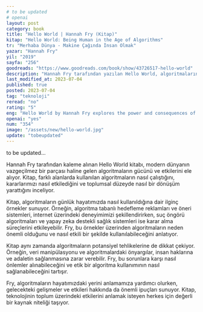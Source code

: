 ```yaml
---
# to be updated
# openai
layout: post
category: book
title: "Hello World | Hannah Fry (Kitap)"
kitap: "Hello World: Being Human in the Age of Algorithms"
tr: "Merhaba Dünya - Makine Çağında İnsan Olmak"
yazar: "Hannah Fry"
yil: "2019"
sayfa: "256"
goodreads: "https://www.goodreads.com/book/show/43726517-hello-world"
description: "Hannah Fry tarafından yazılan Hello World, algoritmaların gücünü ve sonuçlarını araştırarak, farklı alanlardaki etkilerini keşfeder ve okuyucuları rol ve etkileri üzerine düşünmeye çağırır."
last_modified_at: 2023-07-04
published: true
posted: 2023-07-04
tag: "teknoloji"
reread: "no"
rating: "5"
eng: "Hello World by Hannah Fry explores the power and consequences of algorithms in our lives, delving into their impact on different domains and urging readers to reflect on their role and influence."
openai: "yes"
num: "354"
image: "/assets/new/hello-world.jpg"
update: "tobeupdated"
---
```


to be updated...

Hannah Fry tarafından kaleme alınan Hello World kitabı, modern dünyanın vazgeçilmez bir parçası haline gelen algoritmaların gücünü ve etkilerini ele alıyor. Kitap, farklı alanlarda kullanılan algoritmaların nasıl çalıştığını, kararlarımızı nasıl etkilediğini ve toplumsal düzeyde nasıl bir dönüşüm yarattığını inceliyor.

Kitap, algoritmaların günlük hayatımızda nasıl kullanıldığına dair ilginç örnekler sunuyor. Örneğin, algoritma tabanlı hedefleme reklamları ve öneri sistemleri, internet üzerindeki deneyimimizi şekillendirirken, suç öngörü algoritmaları ve yapay zeka destekli sağlık sistemleri ise karar alma süreçlerini etkileyebilir. Fry, bu örnekler üzerinden algoritmaların neden önemli olduğunu ve nasıl etkili bir şekilde kullanılabileceğini anlatıyor.

Kitap aynı zamanda algoritmaların potansiyel tehlikelerine de dikkat çekiyor. Örneğin, veri manipülasyonu ve algoritmalardaki önyargılar, insan haklarına ve adaletin sağlanmasına zarar verebilir. Fry, bu sorunlara karşı nasıl önlemler alınabileceğini ve etik bir algoritma kullanımının nasıl sağlanabileceğini tartışır.

Fry, algoritmaların hayatımızdaki yerini anlamamıza yardımcı olurken, gelecekteki gelişmeler ve etkileri hakkında da önemli ipuçları sunuyor. Kitap, teknolojinin toplum üzerindeki etkilerini anlamak isteyen herkes için değerli bir kaynak niteliği taşıyor.
